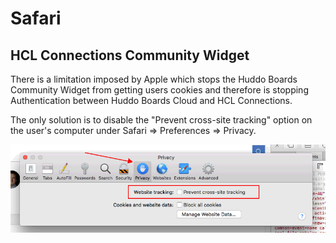 # Safari

## HCL Connections Community Widget

There is a limitation imposed by Apple which stops the Huddo Boards Community Widget from getting users cookies and therefore is stopping Authentication between Huddo Boards Cloud and HCL Connections.

The only solution is to disable the "Prevent cross-site tracking" option on the user's computer under Safari => Preferences => Privacy.

![Safari Privacy](safari_cookies.png)
